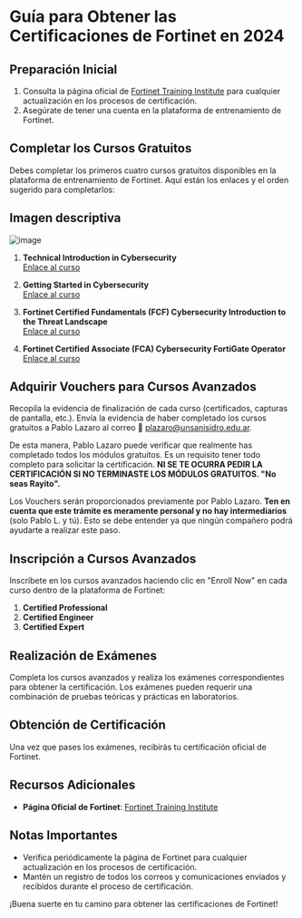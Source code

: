 # Guía para Obtener las Certificaciones de Fortinet en 2024

## Preparación Inicial
1. Consulta la página oficial de [Fortinet Training Institute](https://www.fortinet.com/training/cybersecurity-professionals) para cualquier actualización en los procesos de certificación.
2. Asegúrate de tener una cuenta en la plataforma de entrenamiento de Fortinet.

## Completar los Cursos Gratuitos
Debes completar los primeros cuatro cursos gratuitos disponibles en la plataforma de entrenamiento de Fortinet. Aquí están los enlaces y el orden sugerido para completarlos:
## Imagen descriptiva
![image](https://github.com/MrGuillote/NOTAS/assets/89352244/b55b0c18-6017-47cb-9569-4ba7ca37f38d)

1. **Technical Introduction in Cybersecurity**  
   [Enlace al curso](https://training.fortinet.com/local/staticpage/view.php?page=library_technical-introduction-to-cybersecurity)

2. **Getting Started in Cybersecurity**  
   [Enlace al curso](https://training.fortinet.com/local/staticpage/view.php?page=library_getting-started-in-cybersecurity)

3. **Fortinet Certified Fundamentals (FCF) Cybersecurity Introduction to the Threat Landscape**  
   [Enlace al curso](https://training.fortinet.com/local/staticpage/view.php?page=library_introduction-to-the-threat-landscape)

4. **Fortinet Certified Associate (FCA) Cybersecurity FortiGate Operator**  
   [Enlace al curso](https://training.fortinet.com/local/staticpage/view.php?page=library_fortigate-operator)

## Adquirir Vouchers para Cursos Avanzados
Recopila la evidencia de finalización de cada curso (certificados, capturas de pantalla, etc.). Envía la evidencia de haber completado los cursos gratuitos a Pablo Lazaro al correo 📧 plazaro@unsanisidro.edu.ar.

De esta manera, Pablo Lazaro puede verificar que realmente has completado todos los módulos gratuitos. Es un requisito tener todo completo para solicitar la certificación. **NI SE TE OCURRA PEDIR LA CERTIFICACIÓN SI NO TERMINASTE LOS MÓDULOS GRATUITOS. "No seas Rayito".**

Los Vouchers serán proporcionados previamente por Pablo Lazaro. **Ten en cuenta que este trámite es meramente personal y no hay intermediarios** (solo Pablo L. y tú). Esto se debe entender ya que ningún compañero podrá ayudarte a realizar este paso.

## Inscripción a Cursos Avanzados
Inscríbete en los cursos avanzados haciendo clic en "Enroll Now" en cada curso dentro de la plataforma de Fortinet:

1. **Certified Professional**
2. **Certified Engineer**
3. **Certified Expert**

## Realización de Exámenes
Completa los cursos avanzados y realiza los exámenes correspondientes para obtener la certificación. Los exámenes pueden requerir una combinación de pruebas teóricas y prácticas en laboratorios.

## Obtención de Certificación
Una vez que pases los exámenes, recibirás tu certificación oficial de Fortinet.

## Recursos Adicionales
- **Página Oficial de Fortinet**: [Fortinet Training Institute](https://www.fortinet.com/training/cybersecurity-professionals)

## Notas Importantes
- Verifica periódicamente la página de Fortinet para cualquier actualización en los procesos de certificación.
- Mantén un registro de todos los correos y comunicaciones enviados y recibidos durante el proceso de certificación.

¡Buena suerte en tu camino para obtener las certificaciones de Fortinet!
